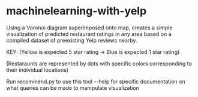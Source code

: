 # machinelearning-with-yelp

Using a Voronoi diagram superimposed onto map, creates a simple visualization of predicted restaurant ratings in any area based on a compiled dataset of preexisting Yelp reviews nearby.

KEY: 
(Yellow is expected 5 star rating -> Blue is expected 1 star rating)

(Restaraunts are represented by dots with specific colors corresponding to their individual locations)

Run recommend.py to use this tool
--help for specific documentation on what queries can be made to manipulate visualization
